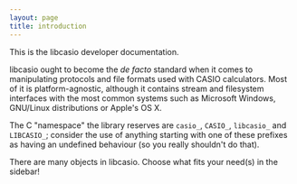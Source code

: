 ```yaml
---
layout: page
title: introduction
---
```

This is the libcasio developer documentation.

libcasio ought to become the _de facto_ standard when it comes to manipulating
protocols and file formats used with CASIO calculators. Most of it is
platform-agnostic, although it contains stream and filesystem interfaces with
the most common systems such as Microsoft Windows, GNU/Linux distributions
or Apple's OS X.

The C "namespace" the library reserves are `casio_`, `CASIO_`, `libcasio_`
and `LIBCASIO_`; consider the use of anything starting with one of these
prefixes as having an undefined behaviour (so you really shouldn't do that).

There are many objects in libcasio. Choose what fits your need(s) in the
sidebar!
